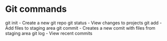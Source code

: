 # Git commands

git init - Create a new git repo
git status - View changes to projects
git add - Add files to staging area
git commit - Creates a new comit with files from staging area
git log - View recent commits
